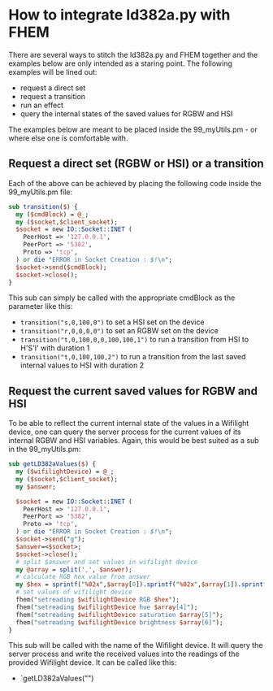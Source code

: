 # How to integrate ld382a.py with FHEM

There are several ways to stitch the ld382a.py and FHEM together and the examples below are only intended as a staring point. The following examples will be lined out:

- request a direct set
- request a transition
- run an effect
- query the internal states of the saved values for RGBW and HSI

The examples below are meant to be placed inside the 99_myUtils.pm - or where else one is comfortable with.

## Request a direct set (RGBW or HSI) or a transition
Each of the above can be achieved by placing the following code inside the 99_myUtils.pm file:

```perl
sub transition($) {
  my ($cmdBlock) = @_;
  my ($socket,$client_socket);
  $socket = new IO::Socket::INET (
    PeerHost => '127.0.0.1',
    PeerPort => '5382',
    Proto => 'tcp',
  ) or die "ERROR in Socket Creation : $!\n";
  $socket->send($cmdBlock);
  $socket->close();
}
```
This sub can simply be called with the appropriate cmdBlock as the parameter like this:

- `transition("s,0,100,0")` to set a HSI set on the device
- `transition("r,0,0,0,0")` to set an RGBW set on the device
- `transition("t,0,100,0,0,100,100,1")` to run a transition from HSI to H'S'I' with duration 1
- `transition("t,0,100,100,2")` to run a transition from the last saved internal values to HSI with duration 2

## Request the current saved values for RGBW and HSI
To be able to reflect the current internal state of the values in a Wifilight device, one can query the server process for the current values of its internal RGBW and HSI variables. Again, this would be best suited as a sub in the 99_myUtils.pm:

```perl
sub getLD382aValues($) {
  my ($wifilightDevice) = @_;
  my ($socket,$client_socket);
  my $answer;

  $socket = new IO::Socket::INET (
    PeerHost => '127.0.0.1',
    PeerPort => '5382',
    Proto => 'tcp',
  ) or die "ERROR in Socket Creation : $!\n";
  $socket->send("g");
  $answer=<$socket>;
  $socket->close();
  # split $answer and set values in wifilight device
  my @array = split(',', $answer);
  # calculate RGB hex value from answer
  my $hex = sprintf("%02x",$array[0]).sprintf("%02x",$array[1]).sprintf("%02x",$array[2]);
  # set values of wifilight device
  fhem("setreading $wifilightDevice RGB $hex");
  fhem("setreading $wifilightDevice hue $array[4]");
  fhem("setreading $wifilightDevice saturation $array[5]");
  fhem("setreading $wifilightDevice brightness $array[6]");
}
```
This sub will be called with the name of the Wifilight device. It will query the server process and write the received values into the readings of the provided Wifilight device. It can be called like this:
- `getLD382aValues("<Name of Wifilight>")
